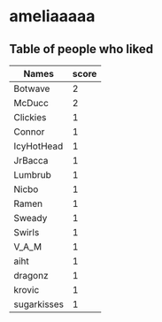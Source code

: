 # ameliaaaaa
## Table of people who liked
Names | score
--- | ---
Botwave | 2
McDucc | 2
Clickies | 1
Connor | 1
IcyHotHead | 1
JrBacca | 1
Lumbrub | 1
Nicbo | 1
Ramen | 1
Sweady | 1
Swirls | 1
V_A_M | 1
aiht | 1
dragonz | 1
krovic | 1
sugarkisses | 1
